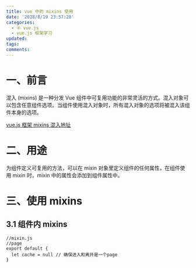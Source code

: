 ```yaml
---
title: vue 中的 mixins 使用
date: '2018/8/19 23:57:28'
categories:
  - ④ vue.js
  - vue.js 框架学习
updated:
tags:
comments:
---
```


# 一、前言

混入 (mixins) 是一种分发 Vue 组件中可复用功能的非常灵活的方式。混入对象可以包含任意组件选项。当组件使用混入对象时，所有混入对象的选项将被混入该组件本身的选项。

[vue.js 框架 mixins 混入地址](https://cn.vuejs.org/v2/guide/mixins.html)

# 二、用途

为组件定义可复用的方法，可以在 mixin 对象里定义组件的任何属性，在组件使用 mixin 时，mixin 中的属性会添加到组件属性中。

# 三、使用 mixins

## 3.1 组件内 mixins

```JS
//mixin.js
//page
export default {
  let cache = null // 确保进入和离开是一个page
}
```